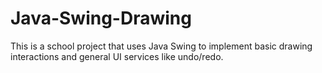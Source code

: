 # Java-Swing-Drawing

This is a school project that uses Java Swing to implement basic drawing interactions and general UI services like undo/redo.

